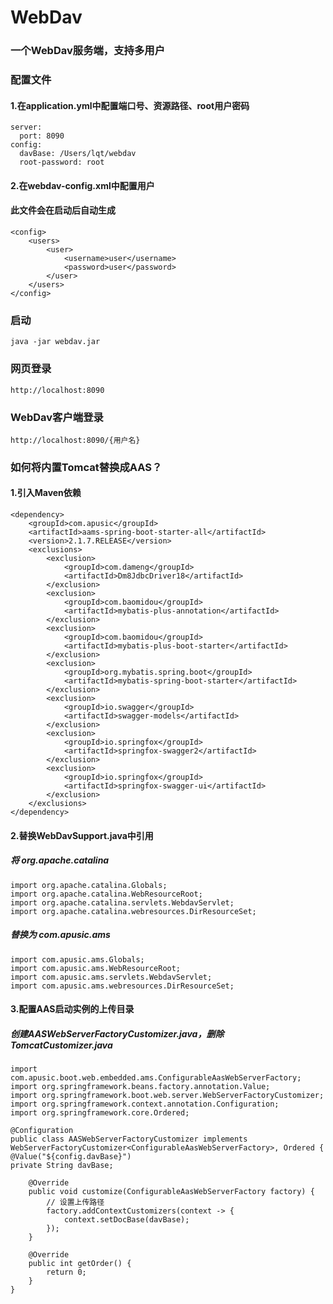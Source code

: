 # WebDav

### 一个WebDav服务端，支持多用户
### 配置文件
#### 1.在application.yml中配置端口号、资源路径、root用户密码
````
server:
  port: 8090
config:
  davBase: /Users/lqt/webdav
  root-password: root
````
#### 2.在webdav-config.xml中配置用户
#### 此文件会在启动后自动生成
````
<config>
    <users>
        <user>
            <username>user</username>
            <password>user</password>
        </user>
    </users>
</config>
````
### 启动
````
java -jar webdav.jar
````
### 网页登录
````
http://localhost:8090
````
### WebDav客户端登录
````
http://localhost:8090/{用户名}
````

### 如何将内置Tomcat替换成AAS？

#### 1.引入Maven依赖
````
<dependency>
    <groupId>com.apusic</groupId>
    <artifactId>aams-spring-boot-starter-all</artifactId>
    <version>2.1.7.RELEASE</version>
    <exclusions>
        <exclusion>
            <groupId>com.dameng</groupId>
            <artifactId>Dm8JdbcDriver18</artifactId>
        </exclusion>
        <exclusion>
            <groupId>com.baomidou</groupId>
            <artifactId>mybatis-plus-annotation</artifactId>
        </exclusion>
        <exclusion>
            <groupId>com.baomidou</groupId>
            <artifactId>mybatis-plus-boot-starter</artifactId>
        </exclusion>
        <exclusion>
            <groupId>org.mybatis.spring.boot</groupId>
            <artifactId>mybatis-spring-boot-starter</artifactId>
        </exclusion>
        <exclusion>
            <groupId>io.swagger</groupId>
            <artifactId>swagger-models</artifactId>
        </exclusion>
        <exclusion>
            <groupId>io.springfox</groupId>
            <artifactId>springfox-swagger2</artifactId>
        </exclusion>
        <exclusion>
            <groupId>io.springfox</groupId>
            <artifactId>springfox-swagger-ui</artifactId>
        </exclusion>
    </exclusions>
</dependency>
````

#### 2.替换WebDavSupport.java中引用
##### 将 org.apache.catalina
````
import org.apache.catalina.Globals;
import org.apache.catalina.WebResourceRoot;
import org.apache.catalina.servlets.WebdavServlet;
import org.apache.catalina.webresources.DirResourceSet;
````
##### 替换为 com.apusic.ams
````
import com.apusic.ams.Globals;
import com.apusic.ams.WebResourceRoot;
import com.apusic.ams.servlets.WebdavServlet;
import com.apusic.ams.webresources.DirResourceSet;
````
#### 3.配置AAS启动实例的上传目录

##### 创建AASWebServerFactoryCustomizer.java，删除TomcatCustomizer.java
````
import com.apusic.boot.web.embedded.ams.ConfigurableAasWebServerFactory;
import org.springframework.beans.factory.annotation.Value;
import org.springframework.boot.web.server.WebServerFactoryCustomizer;
import org.springframework.context.annotation.Configuration;
import org.springframework.core.Ordered;

@Configuration
public class AASWebServerFactoryCustomizer implements WebServerFactoryCustomizer<ConfigurableAasWebServerFactory>, Ordered {
@Value("${config.davBase}")
private String davBase;

    @Override
    public void customize(ConfigurableAasWebServerFactory factory) {
        // 设置上传路径
        factory.addContextCustomizers(context -> {
            context.setDocBase(davBase);
        });
    }

    @Override
    public int getOrder() {
        return 0;
    }
}
````
